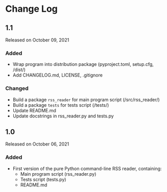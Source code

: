 # Change Log


## 1.1

Released on October 09, 2021

### Added

* Wrap program into distribution package (pyproject.toml, setup.cfg, /dist/)
* Add CHANGELOG.md, LICENSE, .gitignore

### Changed

* Build a package `rss_reader` for main program script (/src/rss_reader/)
* Build a package `tests` for tests script (/tests/)
* Update README.md
* Update docstrings in rss_reader.py and tests.py


## 1.0

Released on October 06, 2021

### Added

* First version of the pure Python command-line RSS reader, containing:
	- Main program script (rss_reader.py)
	- Tests script (tests.py)
	- README.md